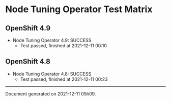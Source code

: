
Node Tuning Operator Test Matrix
================================

OpenShift 4.9
-------------



* Node Tuning Operator 4.9: SUCCESS
  - Test passed, finished at 2021-12-11 00:10

OpenShift 4.8
-------------



* Node Tuning Operator 4.8: SUCCESS
  - Test passed, finished at 2021-12-11 00:23

---
Document generated on 2021-12-11 05h09.
